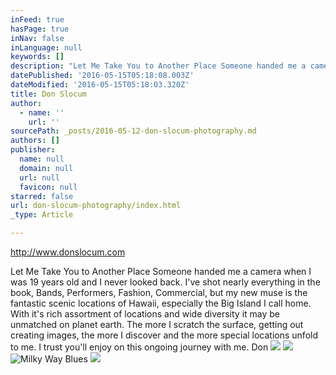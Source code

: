 ```yaml
---
inFeed: true
hasPage: true
inNav: false
inLanguage: null
keywords: []
description: "Let Me Take You to Another Place Someone handed me a camera when I was 19 years old and I never looked back. I've shot nearly everything in the book, Bands, Performers, Fashion, Commercial, but my new muse is the fantastic scenic locations of Hawaii, especially the Big Island I call home. With it's rich assortment of locations and wide diversity it may be unmatched on planet earth. The more I scratch the surface, getting out creating images, the more I discover and the more special locations unfold to me. I trust you'll enjoy on this ongoing journey with me. Don"
datePublished: '2016-05-15T05:18:08.003Z'
dateModified: '2016-05-15T05:18:03.320Z'
title: Don Slocum
author:
  - name: ''
    url: ''
sourcePath: _posts/2016-05-12-don-slocum-photography.md
authors: []
publisher:
  name: null
  domain: null
  url: null
  favicon: null
starred: false
url: don-slocum-photography/index.html
_type: Article

---
```

http://www.donslocum.com

Let Me Take You to Another Place Someone handed me a camera when I was 19 years old and I never looked back. I've shot nearly everything in the book, Bands, Performers, Fashion, Commercial, but my new muse is the fantastic scenic locations of Hawaii, especially the Big Island I call home. With it's rich assortment of locations and wide diversity it may be unmatched on planet earth. The more I scratch the surface, getting out creating images, the more I discover and the more special locations unfold to me. I trust you'll enjoy on this ongoing journey with me. Don
![](https://the-grid-user-content.s3-us-west-2.amazonaws.com/99ec35eb-6047-4efb-b3fb-5e4164cf620c.jpg)
![](https://the-grid-user-content.s3-us-west-2.amazonaws.com/2a140a2a-8b89-466c-b89b-9058f2b5cf7a.jpg)
![Milky Way Blues ](https://s3-us-west-2.amazonaws.com/the-grid-img/p/2fe61c6755f1f60eab231b11b387c9e5f64dac14.jpg)
![](https://the-grid-user-content.s3-us-west-2.amazonaws.com/0d9f2239-1528-4a0f-a720-d957543f6911.jpg)